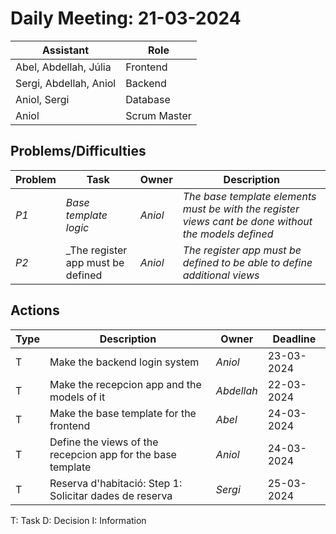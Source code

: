 # Daily Meeting: 21-03-2024

| **Assistant**          | **Role**     |
| ---------------------- | ------------ |
| Abel, Abdellah, Júlia  | Frontend     |
| Sergi, Abdellah, Aniol | Backend      |
| Aniol, Sergi           | Database     |
| Aniol                  | Scrum Master |

## Problems/Difficulties

| Problem | Task                               | Owner   | Description                                                                                          |
| ------- | ---------------------------------- | ------- | ---------------------------------------------------------------------------------------------------- |
| _P1_    | _Base template logic_              | _Aniol_ | _The base template elements must be with the register views cant be done without the models defined_ |
| _P2_    | \_The register app must be defined | _Aniol_ | _The register app must be defined to be able to define additional views_                             |

## Actions

| Type | Description                                                 | Owner      | Deadline   |
| ---- | ----------------------------------------------------------- | ---------- | ---------- |
| T    | Make the backend login system                               | _Aniol_    | 23-03-2024 |
| T    | Make the recepcion app and the models of it                 | _Abdellah_ | 22-03-2024 |
| T    | Make the base template for the frontend                     | _Abel_     | 24-03-2024 |
| T    | Define the views of the recepcion app for the base template | _Aniol_    | 24-03-2024 |
| T    | Reserva d'habitació: Step 1: Solicitar dades de reserva     | _Sergi_    | 25-03-2024 |

T: Task
D: Decision
I: Information
